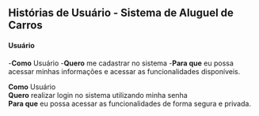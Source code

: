 ## Histórias de Usuário - Sistema de Aluguel de Carros

#### Usuário

-**Como** Usuário
-**Quero** me cadastrar no sistema
-**Para que** eu possa acessar minhas informações e acessar as funcionalidades disponíveis. 

**Como** Usuário  
**Quero** realizar login no sistema utilizando minha senha  
**Para que** eu possa acessar as funcionalidades de forma segura e privada. 

